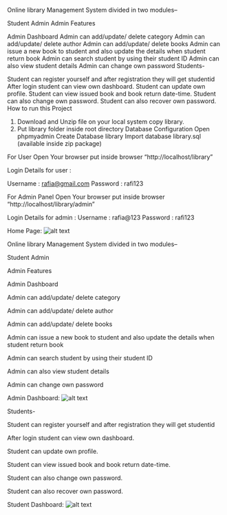 Online library Management System divided in two modules–

Student
Admin
Admin Features

Admin Dashboard
Admin can add/update/ delete category
Admin can add/update/ delete author
Admin can add/update/ delete books
Admin can issue a new book to student and also update the details when student return book
Admin can search student by using their student ID
Admin can also view student details
Admin can change own password
Students-

Student can register yourself and after registration they will get studentid
After login student can view own dashboard.
 Student can update own profile.
Student can view issued book and book return date-time.
Student can also change own password.
Student can also recover own password.
How to run this Project
1. Download and Unzip file on your local system copy library.
2. Put library folder inside root directory
Database Configuration
Open phpmyadmin
Create Database library
Import database library.sql (available inside zip package)

For User
Open Your browser put inside browser “http://localhost/library”

Login Details for user :

Username : rafia@gmail.com
Password : rafi123


For Admin Panel
Open Your browser put inside browser “http://localhost/library/admin”

Login Details for admin :
Username : rafia@123
Password : rafi123

Home Page: 
![alt text](https://github.com/kumarpandule2000/Online-Library-Management-System-PHP/blob/master/Images/1%20Updated.png?raw=true)

Online library Management System divided in two modules–

Student
Admin



Admin Features



Admin Dashboard

Admin can add/update/ delete category

Admin can add/update/ delete author

Admin can add/update/ delete books

Admin can issue a new book to student and also update the details when student return book

Admin can search student by using their student ID

Admin can also view student details

Admin can change own password


Admin Dashboard:
![alt text](https://github.com/kumarpandule2000/Online-Library-Management-System-PHP/blob/master/Images/3%20Updated.png?raw=true)


Students-



Student can register yourself and after registration they will get studentid

After login student can view own dashboard.

Student can update own profile.

Student can view issued book and book return date-time.

Student can also change own password.

Student can also recover own password.


Student Dashboard:
![alt text](https://github.com/kumarpandule2000/Online-Library-Management-System-PHP/blob/master/Images/2.png?raw=true)

